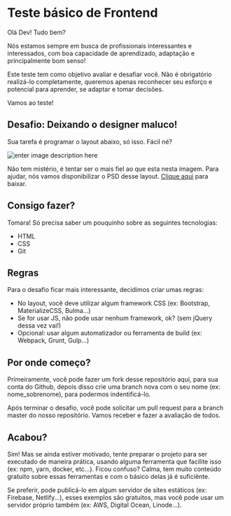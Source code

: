


# Teste básico de Frontend

Olá Dev! Tudo bem?

Nós estamos sempre em busca de profissionais interessantes e interessados, com boa capacidade de aprendizado, adaptação e principalmente bom senso!

Este teste tem como objetivo avaliar e desafiar você. Não é obrigatório realizá-lo completamente, queremos apenas reconhecer seu esforço e potencial para aprender, se adaptar e tomar decisões.

Vamos ao teste!

## Desafio: Deixando o designer maluco!
Sua tarefa é programar o layout abaixo, só isso. Fácil né?

![enter image description here](https://firebasestorage.googleapis.com/v0/b/redfox-fbd67.appspot.com/o/dsgn-preview.jpg?alt=media&token=1cb1d62b-4496-423c-8934-89bf88d1fe6f)

Não tem mistério, é tentar ser o mais fiel ao que esta nesta imagem.
Para ajudar, nós vamos disponibilizar o PSD desse layout.
[Clique aqui](https://firebasestorage.googleapis.com/v0/b/redfox-fbd67.appspot.com/o/frontend-teste-layout.psd.zip?alt=media&token=cd4276e7-415a-4282-ad20-8f441ede497d) para baixar.

## Consigo fazer?

Tomara! Só precisa saber um pouquinho sobre as seguintes tecnologias:
- HTML
- CSS
- Git


## Regras

Para o desafio ficar mais interessante, decidimos criar umas regras:
- No layout, você deve utilizar algum framework CSS (ex: Bootstrap, MaterializeCSS, Bulma...)
- Se for usar JS, não pode usar nenhum framework, ok? (sem jQuery dessa vez vai!)
- Opcional: usar algum automatizador ou ferramenta de build (ex: Webpack, Grunt, Gulp...)

## Por onde começo?

Primeiramente, você pode fazer um fork desse repositório aqui, para sua conta do Github, depois disso crie uma branch nova com o seu nome (ex: nome_sobrenome), para podermos indentificá-lo.

Após terminar o desafio, você pode solicitar um pull request para a branch master do nosso repositório. Vamos receber e fazer a avaliação de todos.

## Acabou?

Sim! Mas se ainda estiver motivado, tente preparar o projeto para ser executado de maneira prática, usando alguma ferramenta que facilite isso (ex: npm, yarn, docker, etc...). Ficou confuso? Calma, tem muito conteúdo gratuito sobre essas ferramentas e com o básico delas já é suficiênte.

Se preferir, pode publicá-lo em algum servidor de sites estáticos (ex: Firebase, Netlify...), esses exemplos são gratuitos, mas você pode usar um servidor próprio também (ex: AWS, Digital Ocean, Linode...).
